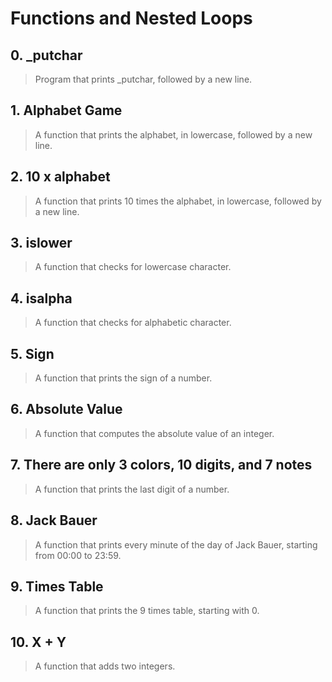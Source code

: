 # **Functions and Nested Loops**

## 0. _putchar
> Program that prints _putchar, followed by a new line.

## 1. Alphabet Game
> A function that prints the alphabet, in lowercase, followed by a new line.

## 2. 10 x alphabet
> A function that prints 10 times the alphabet, in lowercase, followed by a new line.

## 3. islower
> A function that checks for lowercase character.

## 4. isalpha
> A function that checks for alphabetic character.

## 5. Sign
> A function that prints the sign of a number.

## 6. Absolute Value
> A function that computes the absolute value of an integer.

## 7. There are only 3 colors, 10 digits, and 7 notes
> A function that prints the last digit of a number.

## 8. Jack Bauer
> A function that prints every minute of the day of Jack Bauer, starting from 00:00 to 23:59.

## 9. Times Table
> A function that prints the 9 times table, starting with 0.

## 10. X + Y
> A function that adds two integers.


